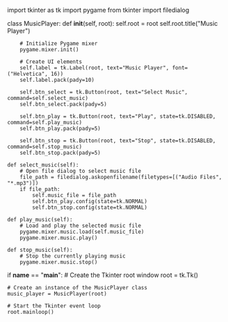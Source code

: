 import tkinter as tk
import pygame
from tkinter import filedialog

class MusicPlayer:
    def __init__(self, root):
        self.root = root
        self.root.title("Music Player")
        
        # Initialize Pygame mixer
        pygame.mixer.init()

        # Create UI elements
        self.label = tk.Label(root, text="Music Player", font=("Helvetica", 16))
        self.label.pack(pady=10)

        self.btn_select = tk.Button(root, text="Select Music", command=self.select_music)
        self.btn_select.pack(pady=5)

        self.btn_play = tk.Button(root, text="Play", state=tk.DISABLED, command=self.play_music)
        self.btn_play.pack(pady=5)

        self.btn_stop = tk.Button(root, text="Stop", state=tk.DISABLED, command=self.stop_music)
        self.btn_stop.pack(pady=5)

    def select_music(self):
        # Open file dialog to select music file
        file_path = filedialog.askopenfilename(filetypes=[("Audio Files", "*.mp3")])
        if file_path:
            self.music_file = file_path
            self.btn_play.config(state=tk.NORMAL)
            self.btn_stop.config(state=tk.NORMAL)

    def play_music(self):
        # Load and play the selected music file
        pygame.mixer.music.load(self.music_file)
        pygame.mixer.music.play()

    def stop_music(self):
        # Stop the currently playing music
        pygame.mixer.music.stop()

if __name__ == "__main__":
    # Create the Tkinter root window
    root = tk.Tk()

    # Create an instance of the MusicPlayer class
    music_player = MusicPlayer(root)

    # Start the Tkinter event loop
    root.mainloop()
